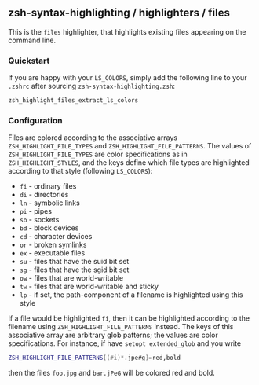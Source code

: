 zsh-syntax-highlighting / highlighters / files
----------------------------------------------

This is the `files` highlighter, that highlights existing files appearing on the
command line.


### Quickstart

If you are happy with your `LS_COLORS`, simply add the following line to your
`.zshrc` after sourcing `zsh-syntax-highlighting.zsh`:

```zsh
zsh_highlight_files_extract_ls_colors
```


### Configuration

Files are colored according to the associative arrays `ZSH_HIGHLIGHT_FILE_TYPES`
and `ZSH_HIGHLIGHT_FILE_PATTERNS`.  The values of `ZSH_HIGHLIGHT_FILE_TYPES` are
color specifications as in `ZSH_HIGHLIGHT_STYLES`, and the keys define which
file types are highlighted according to that style (following `LS_COLORS`):

* `fi` - ordinary files
* `di` - directories
* `ln` - symbolic links
* `pi` - pipes
* `so` - sockets
* `bd` - block devices
* `cd` - character devices
* `or` - broken symlinks
* `ex` - executable files
* `su` - files that have the suid bit set
* `sg` - files that have the sgid bit set
* `ow` - files that are world-writable
* `tw` - files that are world-writable and sticky
* `lp` - if set, the path-component of a filename is highlighted using this style

If a file would be highlighted `fi`, then it can be highlighted according to the
filename using `ZSH_HIGHLIGHT_FILE_PATTERNS` instead.  The keys of this
associative array are arbitrary glob patterns; the values are color
specifications.  For instance, if have `setopt extended_glob` and you write

```zsh
ZSH_HIGHLIGHT_FILE_PATTERNS[(#i)*.jpe#g]=red,bold
```

then the files `foo.jpg` and `bar.jPeG` will be colored red and bold.
